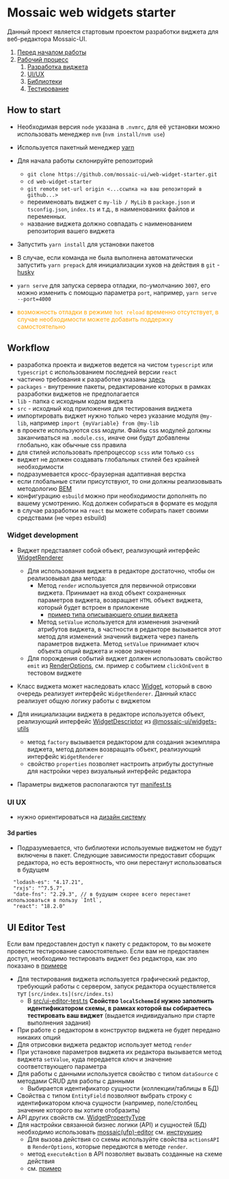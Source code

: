 # Mossaic web widgets starter

Данный проект является стартовым проектом разработки виджета для веб-редактора Mossaic-UI.


1. [Перед началом работы](#how-to-start)
1. [Рабочий процесс](#workflow)
   1. [Разработка виджета](#widget-development)
   1. [UI/UX](#ui-ux)
   1. [Библиотеки](#ui-ux)
   1. [Тестирование](#ui-editor-test)


## How to start

- Необходимая версия `node` указана в `.nvmrc`, для её установки можно использовать менеджер `nvm` (`nvm install/nvm use`)
- Используется пакетный менеджер [yarn](https://yarnpkg.com/getting-started/install)
- Для начала работы склонируйте репозиторий
  - `git clone https://github.com/mossaic-ui/web-widget-starter.git`
  - `cd web-widget-starter`
  - `git remote set-url origin <...ссылка на ваш репозиторий в github...>`
  - переименовать виджет с `my-lib / MyLib` в `package.json` и `tsconfig.json`, `index.ts` и т.д., в наименованиях файлов и переменных.
  - название виджета должно совпадать с наименованием репозитория вашего виджета

- Запустить `yarn install` для установки пакетов
- В случае, если команда не была выполнена автоматически запустить `yarn prepack` для инициализации хуков на действия в `git` - [husky](https://typicode.github.io/husky/#/)
- `yarn serve` для запуска сервера отладки, по-умолчанию `3007`, его можно изменить с помощью параметра `port`, например, `yarn serve --port=4000`
- <span style="color:orange">возможность отладки в режиме `hot reload` временно отсутствует, в случае необходимости можете добавить поддержку самостоятельно</span>

## Workflow

- разработка проекта и виджетов ведется на чистом `typescript` или `typescript` с использованием последней версии `react`
- частично требования к разработке указаны [здесь](https://www.notion.so/wevdevguide/typescript-0f70eb10219b408a861a6b49e3f745f3)
- `packages` - внутренние пакеты, редактирование которых в рамках разработки виджетов не предполагается
- `lib` - папка с исходным кодом виджета
- `src` - исходный код приложения для тестирования виджета
- импортировать виджет нужно только через указание модуля `@my-lib`, например `import {myVariable} from @my-lib`
- в проекте используются css модули. Файлы css модулей должны заканчиваться на `.module.css`, иначе они будут добавлены глобально, как обычные css правила
- для стилей использовать препроцессор `scss` или только `css`
- виджет не должен создавать глобальных стилей без крайней необходимости
- подразумевается кросс-браузерная адаптивная верстка
- если глобальные стили присутствуют, то они должны реализовывать методологию [BEM](https://yandex.com/dev/bem/)
- конфигурацию `esbuild` можно при необходимости дополнять по вашему усмотрению. Код должен собираться в формате es модуля
- в случае разработки на `react` вы можете собирать пакет своими средствами (не через esbuild) 

### Widget development

- Виджет представляет собой объект, реализующий интерфейс [WidgetRenderer](packages/widgets-utils/widget-renderer/widget-renderer.ts)
  - Для использования виджета в редакторе достаточно, чтобы он реализовывал два метода:
    - Метод `render` используется для первичной отрисовки виджета. Принимает на вход объект сохраненных параметров виджета, возвращает `HTML` объект виджета, который будет встроен в приложение
      - [пример типа описывающего опции виджета](lib/src/my-lib/my-lib-widget-options.ts)
    - Метод `setValue` используется для изменения значений атрибутов виджета, в частности в редакторе вызывается этот метод
      для изменений значений виджета через панель параметров виджета. Метод `setValue` принимает ключ объекта опций виджета и новое значение
  - Для порождения событий виджет должен использовать свойство `emit` из [RenderOptions](packages/widgets-utils/widget-renderer/render-options.ts), см. пример с событием `clickOnEvent` в тестовом виджете

- Класс виджета может наследовать класс [Widget](packages/widgets-utils/widget-renderer/widget.ts), который в свою очередь реализует интерфейс `WidgetRenderer`. Данный класс реализует общую логику работы с виджетом
- Для инициализации виджета в редакторе используется объект, реализующий интерфейс [WidgetDescriptor](packages/widgets-utils/editor-utils/widget-descriptor.ts) из [@mossaic-ui/widgets-utils](packages/widgets-utils)
  - метод `factory` вызывается редактором для создания экземпляра виджета, метод должен возвращать объект, реализующий интерфейс `WidgetRenderer`
  - свойство `properties` позволяет настроить атрибуты доступные для настройки через визуальный интерфейс редактора
- Параметры виджетов располагаются тут [manifest.ts](lib/src/manifest.ts)



### UI UX

- нужно ориентироваться на [дизайн систему](https://www.figma.com/file/2wOPCn4nxT0BKYLIaOZ78M/MOSSAIC-UI-KIT?node-id=0%3A1&t=lb2J23ZnY4y2rvfF-1)

#### 3d parties

- Подразумевается, что библиотеки используемые виджетом не будут включены в пакет. Следующие зависимости предоставит сборщик редактора, 
но есть вероятность, что они перестанут использоваться в будущем

```
  "lodash-es": "4.17.21",
  "rxjs": "^7.5.7",
  "date-fns": "2.29.3", // в будущем скорее всего перестанет использоваться в пользу `Intl`,
  "react": "18.2.0"
```


## UI Editor Test

Если вам предоставлен доступ к пакету с редактором, то вы можете провести тестирование самостоятельно.
Если вам не предоставлен доступ, необходимо тестировать виджет без редактора, как это показано в [примере](src/index.ts)

- Для тестирования виджета используется графический редактор, требующий работы с сервером, запуск редактора осуществляется тут `[src/index.ts](src/index.ts)`
  - В [src/ui-editor-test.ts](src/ui-editor-test.ts) **Свойство `localSchemeId` нужно заполнить идентификатором схемы, в рамках которой вы собираетесь тестировать ваш виджет** (выдается индивидуально при старте выполнения задания)
- При работе с редактором в конструктор виджета не будет передано никаких опций
- Для отрисовки виджета редактор использует метод `render`
- При установке параметров виджета их редактора вызывается метод виджета `setValue`, куда передается ключ и значение соответствующего параметра
- Для работы с данными используется свойство с типом `dataSource` с методами CRUD для работы с данными
  - Выбирается идентификатор сущности (коллекции/таблицы в БД)
- Свойства с типом `EntityField` позволяют выбрать строку с идентификатором ключа сущности (например, поле/столбец значение которого вы хотите отобразить)
- API других свойств см. [WidgetPropertyType](packages/widgets-utils/editor-utils/widget-property-type.ts)
- Для настройки связанной бизнес логики (API) и сущностей (БД) необходимо использовать [mossaic(ufp)-editor](https://editor.mossaic.dev.int.nt-com.ru/) см. [инструкцию]()
  - Для вызова действия со схемы используйте свойства `actionsAPI` в `RenderOptions`, которые передаются в методе `render`.
  - метод `executeAction` в API позволяет вызвать созданные на схеме действия
  - см. [пример](lib/src/my-lib/my-lib-widget.ts)
